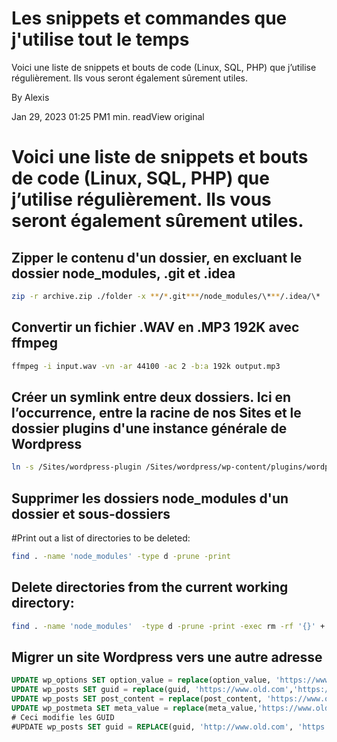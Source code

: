 
# Les snippets et commandes que j'utilise tout le temps
Voici une liste de snippets et bouts de code (Linux, SQL, PHP) que j’utilise régulièrement. Ils vous seront également sûrement utiles.

By Alexis

Jan 29, 2023 01:25 PM1 min. readView original
# Voici une liste de snippets et bouts de code (Linux, SQL, PHP) que j’utilise régulièrement. Ils vous seront également sûrement utiles.

## Zipper le contenu d'un dossier, en excluant le dossier node\_modules, .git et .idea

```bash
zip -r archive.zip ./folder -x **/*.git***/node_modules/\***/.idea/\*
```

## Convertir un fichier .WAV en .MP3 192K avec ffmpeg

```bash
ffmpeg -i input.wav -vn -ar 44100 -ac 2 -b:a 192k output.mp3
```

## Créer un symlink entre deux dossiers. Ici en l’occurrence, entre la racine de nos Sites et le dossier plugins d'une instance générale de Wordpress

```bash
ln -s /Sites/wordpress-plugin /Sites/wordpress/wp-content/plugins/wordpress-plugin
```

## Supprimer les dossiers node\_modules d'un dossier et sous-dossiers
#Print out a list of directories to be deleted:

```bash
find . -name 'node_modules' -type d -prune -print
```

## Delete directories from the current working directory:

```bash
find . -name 'node_modules'  -type d -prune -print -exec rm -rf '{}' +
```

## Migrer un site Wordpress vers une autre adresse

```sql
UPDATE wp_options SET option_value = replace(option_value, 'https://www.old.com', 'https://www.new.com') WHERE option_name = 'home' OR option_name = 'siteurl';
UPDATE wp_posts SET guid = replace(guid, 'https://www.old.com','https://www.new.com');
UPDATE wp_posts SET post_content = replace(post_content, 'https://www.old.com', 'https://www.new.com');
UPDATE wp_postmeta SET meta_value = replace(meta_value,'https://www.old.com','https://www.new.com');
# Ceci modifie les GUID
#UPDATE wp_posts SET guid = REPLACE(guid, 'http://www.old.com', 'https://www.new.com') WHERE guid LIKE 'http://www.old.com/%';
```
